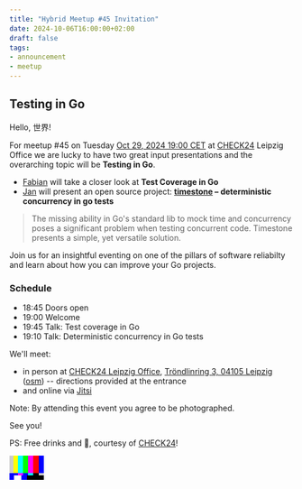 ```yaml
---
title: "Hybrid Meetup #45 Invitation"
date: 2024-10-06T16:00:00+02:00
draft: false
tags:
- announcement
- meetup
---
```


## Testing in Go

Hello, 世界!

For meetup #45 on Tuesday [Oct 29, 2024 19:00
CET](https://www.meetup.com/leipzig-golang/events/298481354) at
[CHECK24](https://www.check24.de/) Leipzig Office we are lucky to have two great input
presentations and the overarching topic will be **Testing in Go**.

* [Fabian](https://www.linkedin.com/in/fabian-g%C3%A4rtner-913584141/) will take a closer look at **Test Coverage in Go**
* [Jan](https://www.linkedin.com/in/jan-z-255b28225/) will present an open source project: **[timestone](https://github.com/Metamogul/timestone) – deterministic concurrency in go tests**

> The missing ability in Go's standard lib to mock time and concurrency poses a
> significant problem when testing concurrent code. Timestone presents a
> simple, yet versatile solution.

Join us for an insightful eventing on one of the pillars of software reliabilty
and learn about how you can improve your Go projects.

### Schedule

* 18:45 Doors open
* 19:00 Welcome
* 19:45 Talk: Test coverage in Go
* 19:10 Talk: Deterministic concurrency in Go tests

We'll meet:

* in person at [CHECK24 Leipzig Office](https://maps.app.goo.gl/hWKDzUNSYuHcRCew6), [Tröndlinring 3, 04105 Leipzig](https://maps.app.goo.gl/hWKDzUNSYuHcRCew6) ([osm](https://www.openstreetmap.org/relation/1385675)) -- directions provided at the entrance
* and online via [Jitsi](https://meet.jit.si/LeipzigGophers45)

Note: By attending this event you agree to be photographed.

See you!

PS: Free drinks and 🍕, courtesy of [CHECK24](https://www.check24.de/)!

![](/images/XHCZX6ECHM2M7WTO4PF3ICJINZXXHMC5.gif)


<!--

https://www.linkedin.com/posts/martin-czygan-58348842_leipzig-gophers-meetup-44-taking-place-this-activity-7243955424402505728-p_He?utm_source=share&utm_medium=member_desktop
https://gophers.slack.com/archives/C152YB9UZ/p1727102663437109
https://gophers.slack.com/archives/C1RCF5554/p1727102622666649

-->
